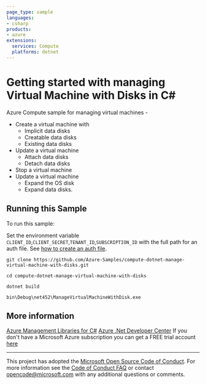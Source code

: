 ```yaml
---
page_type: sample
languages:
- csharp
products:
- azure
extensions:
  services: Compute
  platforms: dotnet
---
```


# Getting started with managing Virtual Machine with Disks in C# #

 Azure Compute sample for managing virtual machines -
  - Create a virtual machine with
      - Implicit data disks
      - Creatable data disks
      - Existing data disks
  - Update a virtual machine
      - Attach data disks
      - Detach data disks
  - Stop a virtual machine
  - Update a virtual machine
      - Expand the OS disk
      - Expand data disks.


## Running this Sample ##

To run this sample:

Set the environment variable `CLIENT_ID`,`CLIENT_SECRET`,`TENANT_ID`,`SUBSCRIPTION_ID` with the full path for an auth file. See [how to create an auth file](https://github.com/Azure/azure-libraries-for-net/blob/master/AUTH.md).

    git clone https://github.com/Azure-Samples/compute-dotnet-manage-virtual-machine-with-disks.git

    cd compute-dotnet-manage-virtual-machine-with-disks

    dotnet build

    bin\Debug\net452\ManageVirtualMachineWithDisk.exe

## More information ##

[Azure Management Libraries for C#](https://github.com/Azure/azure-sdk-for-net)
[Azure .Net Developer Center](https://azure.microsoft.com/en-us/develop/net/)
If you don't have a Microsoft Azure subscription you can get a FREE trial account [here](http://go.microsoft.com/fwlink/?LinkId=330212)

---

This project has adopted the [Microsoft Open Source Code of Conduct](https://opensource.microsoft.com/codeofconduct/). For more information see the [Code of Conduct FAQ](https://opensource.microsoft.com/codeofconduct/faq/) or contact [opencode@microsoft.com](mailto:opencode@microsoft.com) with any additional questions or comments.